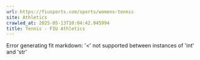 ```yaml
---
url: https://fiusports.com/sports/womens-tennis
site: Athletics
crawled_at: 2025-05-13T10:04:42.945994
title: Tennis - FIU Athletics
---
```


Error generating fit markdown: '<' not supported between instances of 'int' and 'str'